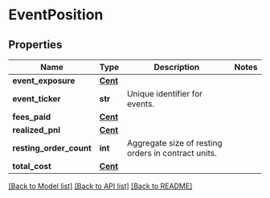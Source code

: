# EventPosition

## Properties
Name | Type | Description | Notes
------------ | ------------- | ------------- | -------------
**event_exposure** | [**Cent**](Cent.md) |  | 
**event_ticker** | **str** | Unique identifier for events. | 
**fees_paid** | [**Cent**](Cent.md) |  | 
**realized_pnl** | [**Cent**](Cent.md) |  | 
**resting_order_count** | **int** | Aggregate size of resting orders in contract units. | 
**total_cost** | [**Cent**](Cent.md) |  | 

[[Back to Model list]](../README.md#documentation-for-models) [[Back to API list]](../README.md#documentation-for-api-endpoints) [[Back to README]](../README.md)

